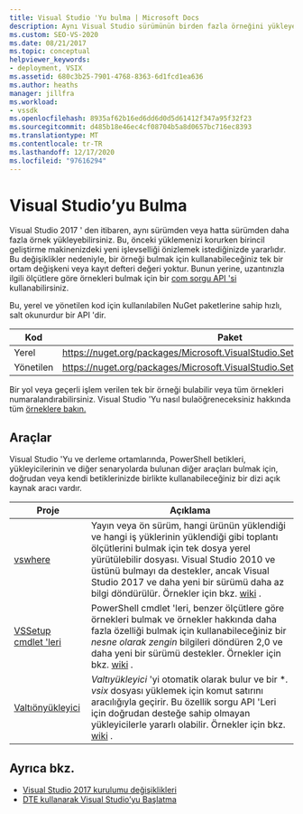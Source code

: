 ```yaml
---
title: Visual Studio 'Yu bulma | Microsoft Docs
description: Aynı Visual Studio sürümünün birden fazla örneğini yükleyebilirsiniz. İstediğiniz örneği bulmak için bir COM sorgu API 'sini nasıl kullanacağınızı öğrenin.
ms.custom: SEO-VS-2020
ms.date: 08/21/2017
ms.topic: conceptual
helpviewer_keywords:
- deployment, VSIX
ms.assetid: 680c3b25-7901-4768-8363-6d1fcd1ea636
ms.author: heaths
manager: jillfra
ms.workload:
- vssdk
ms.openlocfilehash: 8935af62b16ed6dd6d0d5d61412f347a95f32f23
ms.sourcegitcommit: d485b18e46ec4cf08704b5a8d0657bc716ec8393
ms.translationtype: MT
ms.contentlocale: tr-TR
ms.lasthandoff: 12/17/2020
ms.locfileid: "97616294"
---
```

# <a name="locate-visual-studio"></a>Visual Studio’yu Bulma

Visual Studio 2017 ' den itibaren, aynı sürümden veya hatta sürümden daha fazla örnek yükleyebilirsiniz. Bu, önceki yüklemenizi korurken birincil geliştirme makinenizdeki yeni işlevselliği önizlemek istediğinizde yararlıdır. Bu değişiklikler nedeniyle, bir örneği bulmak için kullanabileceğiniz tek bir ortam değişkeni veya kayıt defteri değeri yoktur. Bunun yerine, uzantınızla ilgili ölçütlere göre örnekleri bulmak için bir [com sorgu API 'si](/dotnet/api/microsoft.visualstudio.setup.configuration) kullanabilirsiniz.

Bu, yerel ve yönetilen kod için kullanılabilen NuGet paketlerine sahip hızlı, salt okunurdur bir API 'dir.

| Kod | Paket |
| ---- | --- |
| Yerel | https://nuget.org/packages/Microsoft.VisualStudio.Setup.Configuration.Native |
| Yönetilen | https://nuget.org/packages/Microsoft.VisualStudio.Setup.Configuration.Interop |

Bir yol veya geçerli işlem verilen tek bir örneği bulabilir veya tüm örnekleri numaralandırabilirsiniz. Visual Studio 'Yu nasıl bulaöğreneceksiniz hakkında tüm [örneklere bakın.](https://github.com/Microsoft/vs-setup-samples)

## <a name="tools"></a>Araçlar

Visual Studio 'Yu ve derleme ortamlarında, PowerShell betikleri, yükleyicilerinin ve diğer senaryolarda bulunan diğer araçları bulmak için, doğrudan veya kendi betiklerinizde birlikte kullanabileceğiniz bir dizi açık kaynak aracı vardır.

| Proje | Açıklama |
| ------- | ----------- |
| [vswhere](https://github.com/Microsoft/vswhere) | Yayın veya ön sürüm, hangi ürünün yüklendiği ve hangi iş yüklerinin yüklendiği gibi toplantı ölçütlerini bulmak için tek dosya yerel yürütülebilir dosyası. Visual Studio 2010 ve üstünü bulmayı da destekler, ancak Visual Studio 2017 ve daha yeni bir sürümü daha az bilgi döndürülür. Örnekler için bkz. [wiki](https://github.com/Microsoft/vswhere/wiki) . |
| [VSSetup cmdlet 'leri](https://github.com/Microsoft/vssetup.powershell) | PowerShell cmdlet 'leri, benzer ölçütlere göre örnekleri bulmak ve örnekler hakkında daha fazla özelliği bulmak için kullanabileceğiniz bir _nesne olarak zengin_ bilgileri döndüren 2,0 ve daha yeni bir sürümü destekler. Örnekler için bkz. [wiki](https://github.com/Microsoft/vssetup.powershell/wiki) . |
| [Valtıönyükleyici](https://github.com/Microsoft/vsixbootstrapper) | _Valtıyükleyici_ 'yi otomatik olarak bulur ve bir **. vsix* dosyası yüklemek için komut satırını aracılığıyla geçirir. Bu özellik sorgu API 'Leri için doğrudan desteğe sahip olmayan yükleyicilerle yararlı olabilir. Örnekler için bkz. [wiki](https://github.com/Microsoft/vsixbootstrapper/wiki) . |

## <a name="see-also"></a>Ayrıca bkz.

* [Visual Studio 2017 kurulumu değişiklikleri](https://devblogs.microsoft.com/setup/changes-to-visual-studio-15-setup/)
* [DTE kullanarak Visual Studio’yu Başlatma](launch-visual-studio-dte.md)